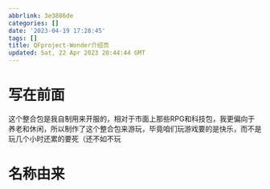 ```yaml
---
abbrlink: 3e3886de
categories: []
date: '2023-04-19 17:28:45'
tags: []
title: QFproject-Wonder介绍页
updated: Sat, 22 Apr 2023 20:44:44 GMT
---
```

# 写在前面

这个整合包是我自制用来开服的，相对于市面上那些RPG和科技包，我更偏向于养老和休闲，所以制作了这个整合包来游玩，毕竟咱们玩游戏要的是快乐，而不是玩几个小时还累的要死（还不如不玩

# 名称由来
